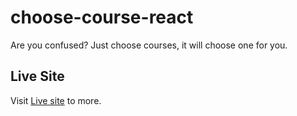 # choose-course-react

Are you confused? Just choose courses, it will choose one for you. 

## Live Site

 Visit [Live site](https://radiant-kitten-ccd261.netlify.app/) to more.
